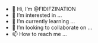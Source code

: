 - 👋 Hi, I’m @FIDIFZINATION
- 👀 I’m interested in ...
- 🌱 I’m currently learning ...
- 💞️ I’m looking to collaborate on ...
- 📫 How to reach me ...

<!---
FIDIFZINATION/FIDIFZINATION is a ✨ special ✨ repository because its `README.md` (this file) appears on your GitHub profile.
You can click the Preview link to take a look at your changes.
--->
